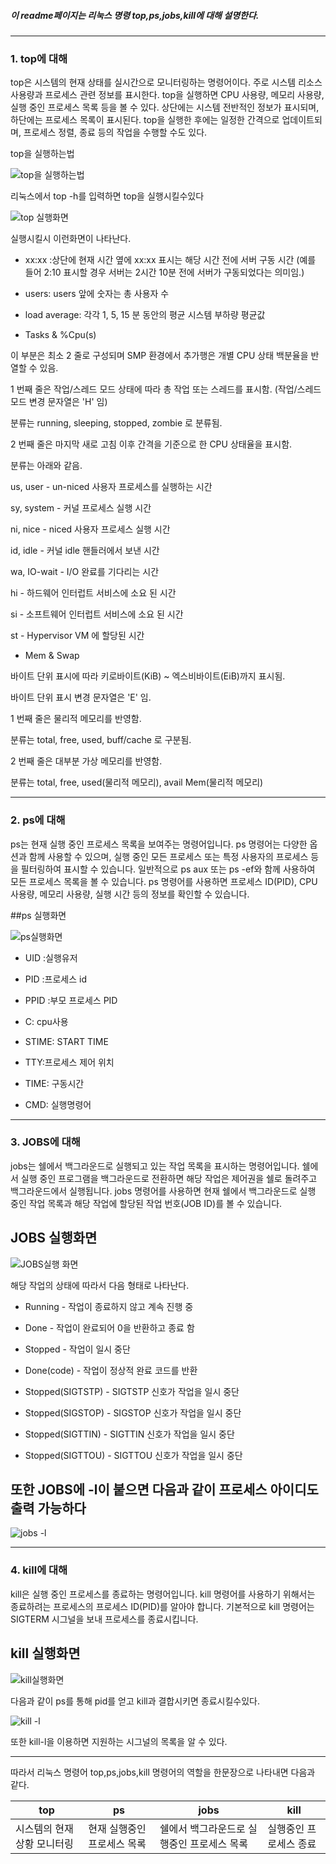 ##### 이 readme페이지는 리눅스 명령 top,ps,jobs,kill에 대해 설명한다.

****

### 1. top에 대해

top은 시스템의 현재 상태를 실시간으로 모니터링하는 명령어이다. 주로 시스템 리소스 사용량과 프로세스 관련 정보를 표시한다. top을 실행하면 CPU 사용량, 메모리 사용량, 실행 중인 프로세스 목록 등을 볼 수 있다. 상단에는 시스템 전반적인 정보가 표시되며, 하단에는 프로세스 목록이 표시된다. top을 실행한 후에는 일정한 간격으로 업데이트되며, 프로세스 정렬, 종료 등의 작업을 수행할 수도 있다.

top을 실행하는법

![top을 실행하는법](https://1.bp.blogspot.com/-4QsYJ3duF9U/X1t8Tk1HJxI/AAAAAAAADYE/R9DcDeun0xY5MF4TCBgX00fXiPtNNKb7gCLcBGAsYHQ/s821/4-1_%25EA%25B8%25B0%25EB%25B3%25B8%2B%25EC%2582%25AC%25EC%259A%25A9%25EB%25B2%2595%2B%25EB%25B3%25B4%25EA%25B8%25B0.png)

리눅스에서 top -h를 입력하면 top을 실행시킬수있다

![top 실행화면](https://1.bp.blogspot.com/-6soIwrMhJ_I/X1t5zimgM2I/AAAAAAAADXY/lXoGOGDPInQkaNhjKRAHLB2pW-_SsvhtgCLcBGAsYHQ/s821/2_top%2B%25EB%25AA%2585%25EB%25A0%25B9%25EC%2596%25B4%2B%25EC%25B6%259C%25EB%25A0%25A5%25ED%2599%2594%25EB%25A9%25B4%2B%2528%25EC%259A%2594%25EC%2595%25BD%2B%25EC%25B6%259C%25EB%25A0%25A5%2B%25ED%2595%25AD%25EB%25AA%25A9%2529.png)

실행시킬시 이런화면이 나타난다. 

* xx:xx :상단에 현재 시간 옆에 xx:xx 표시는 해당 시간 전에 서버 구동 시간 (예를 들어 2:10 표시할 경우 서버는 2시간 10분 전에 서버가 구동되었다는 의미임.)

* users: users 앞에 숫자는 총 사용자 수

* load average: 각각 1, 5, 15 분 동안의 평균 시스템 부하량 평균값

* Tasks & %Cpu(s)

이 부분은 최소 2 줄로 구성되며 SMP 환경에서 추가행은 개별 CPU 상태 백분율을 반열할 수 있음.

1 번째 줄은 작업/스레드 모드 상태에 따라 총 작업 또는 스레드를 표시함. (작업/스레드 모드 변경 문자열은 'H' 임)

분류는 running, sleeping, stopped, zombie 로 분류됨.

2 번째 줄은 마지막 새로 고침 이후 간격을 기준으로 한 CPU 상태율을 표시함.

분류는 아래와 같음.

us, user    - un-niced 사용자 프로세스를 실행하는 시간

sy, system  - 커널 프로세스 실행 시간

ni, nice    - niced 사용자 프로세스 실행 시간

id, idle    - 커널 idle 핸들러에서 보낸 시간

wa, IO-wait - I/O 완료를 기다리는 시간

hi          - 하드웨어 인터럽트 서비스에 소요 된 시간

si          - 소프트웨어 인터럽트 서비스에 소요 된 시간

st          - Hypervisor VM 에 할당된 시간



* Mem & Swap

바이트 단위 표시에 따라 키로바이트(KiB) ~ 엑스비바이트(EiB)까지 표시됨.

바이트 단위 표시 변경 문자열은 'E' 임.

1 번째 줄은 물리적 메모리를 반영함.

분류는 total, free, used, buff/cache 로 구분됨.

2 번째 줄은 대부분 가상 메모리를 반영함.

분류는 total, free, used(물리적 메모리), avail Mem(물리적 메모리)

****

### 2. ps에 대해

ps는 현재 실행 중인 프로세스 목록을 보여주는 명령어입니다. ps 명령어는 다양한 옵션과 함께 사용할 수 있으며, 실행 중인 모든 프로세스 또는 특정 사용자의 프로세스 등을 필터링하여 표시할 수 있습니다. 일반적으로 ps aux 또는 ps -ef와 함께 사용하여 모든 프로세스 목록을 볼 수 있습니다. ps 명령어를 사용하면 프로세스 ID(PID), CPU 사용량, 메모리 사용량, 실행 시간 등의 정보를 확인할 수 있습니다.

##ps 실행화면

![ps실행화면](https://img1.daumcdn.net/thumb/R1280x0/?scode=mtistory2&fname=https%3A%2F%2Ft1.daumcdn.net%2Fcfile%2Ftistory%2F992710385BC6EE070F)

* UID :실행유저

* PID :프로세스 id

* PPID :부모 프로세스 PID

* C: cpu사용

* STIME: START TIME

* TTY:프로세스 제어 위치

* TIME: 구동시간

* CMD: 실행명령어

****

### 3. JOBS에 대해

jobs는 쉘에서 백그라운드로 실행되고 있는 작업 목록을 표시하는 명령어입니다. 쉘에서 실행 중인 프로그램을 백그라운드로 전환하면 해당 작업은 제어권을 쉘로 돌려주고 백그라운드에서 실행됩니다. jobs 명령어를 사용하면 현재 쉘에서 백그라운드로 실행 중인 작업 목록과 해당 작업에 할당된 작업 번호(JOB ID)를 볼 수 있습니다.

## JOBS 실행화면

![JOBS실행 화면](https://img1.daumcdn.net/thumb/R1280x0/?scode=mtistory2&fname=https%3A%2F%2Ft1.daumcdn.net%2Fcfile%2Ftistory%2F99B5DF505E60F42C10)

해당 작업의 상태에 따라서 다음 형태로 나타난다.

* Running - 작업이 종료하지 않고 계속 진행 중

* Done - 작업이 완료되어 0을 반환하고 종료 함

* Stopped - 작업이 일시 중단

* Done(code) - 작업이 정상적 완료 코드를 반환

* Stopped(SIGTSTP) - SIGTSTP 신호가 작업을 일시 중단

* Stopped(SIGSTOP) - SIGSTOP 신호가 작업을 일시 중단
* Stopped(SIGTTIN) - SIGTTIN 신호가 작업을 일시 중단
* Stopped(SIGTTOU) - SIGTTOU 신호가 작업을 일시 중단

## 또한 JOBS에 -l이 붙으면 다음과 같이 프로세스 아이디도 출력 가능하다

![jobs -l](https://img1.daumcdn.net/thumb/R1280x0/?scode=mtistory2&fname=https%3A%2F%2Ft1.daumcdn.net%2Fcfile%2Ftistory%2F99E14B465E60F42D2A)

*******************

### 4. kill에 대해

kill은 실행 중인 프로세스를 종료하는 명령어입니다. kill 명령어를 사용하기 위해서는 종료하려는 프로세스의 프로세스 ID(PID)를 알아야 합니다. 기본적으로 kill 명령어는 SIGTERM 시그널을 보내 프로세스를 종료시킵니다.

## kill 실행화면

![kill실행화면](https://img1.daumcdn.net/thumb/R1280x0/?scode=mtistory2&fname=https%3A%2F%2Ft1.daumcdn.net%2Fcfile%2Ftistory%2F993696485C6377E90C)

다음과 같이 ps를 통해 pid를 얻고 kill과 결합시키면 종료시킬수있다.

![kill -l](https://img1.daumcdn.net/thumb/R1280x0/?scode=mtistory2&fname=https%3A%2F%2Ft1.daumcdn.net%2Fcfile%2Ftistory%2F99E84B455C6378A109)

또한 kill-l을 이용하면 지원하는 시그널의 목록을 알 수 있다.

**************************

따라서 리눅스 명령어 top,ps,jobs,kill 명령어의 역할을 한문장으로 나타내면 다음과 같다.

| top | ps | jobs | kill |
|---------|---------|---------|---------|
| 시스템의 현재상황 모니터링   | 현재 실행중인 프로세스 목록  |  쉘에서 백그라운드로 실행중인 프로세스 목록   | 실행중인 프로세스 종료 |





